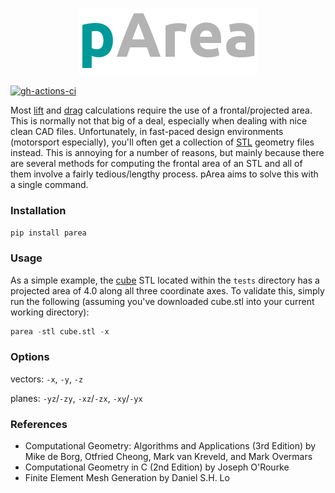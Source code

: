 <p align="center"><img src="https://raw.githubusercontent.com/nathanrooy/p-area/main/logo/logo.png"></p>

[![gh-actions-ci](https://img.shields.io/github/workflow/status/nathanrooy/p-area/ci?style=flat-square)](https://github.com/nathanrooy/p-area/actions?query=workflow%3Aci)

Most <a target="_blank" href="https://en.wikipedia.org/wiki/Lift_coefficient">lift</a> and <a target="_blank" href="https://en.wikipedia.org/wiki/Drag_coefficient">drag</a> calculations require the use of a frontal/projected area. This is normally not that big of a deal, especially when dealing with nice clean CAD files. Unfortunately, in fast-paced design environments (motorsport especially), you'll often get a collection of <a target="_blank" href="https://en.wikipedia.org/wiki/STL_(file_format)">STL</a> geometry files instead. This is annoying for a number of reasons, but mainly because there are several methods for computing the frontal area of an STL and all of them involve a fairly tedious/lengthy process. pArea aims to solve this with a single command.


### Installation
```pip install parea```

### Usage
As a simple example, the <a target="_blank" href="https://github.com/nathanrooy/p-area/blob/main/tests/cube.stl">cube</a> STL located within the `tests` directory has a projected area of 4.0 along all three coordinate axes. To validate this, simply run the following (assuming you've downloaded cube.stl into your current working directory):

```python
parea -stl cube.stl -x
```

### Options
vectors: `-x`, `-y`, `-z`

planes: `-yz`/`-zy`, `-xz`/`-zx`, `-xy`/`-yx`


### References
- Computational Geometry: Algorithms and Applications (3rd Edition) by Mike de Borg, Otfried Cheong, Mark van Kreveld, and Mark Overmars
- Computational Geometry in C (2nd Edition) by Joseph O'Rourke
- Finite Element Mesh Generation by Daniel S.H. Lo

